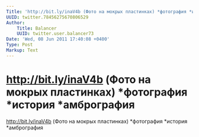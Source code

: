 ```yaml
---
Title: 'http://bit.ly/inaV4b (Фото на мокрых пластинках) *фотография *история *амбрография'
UUID: twitter.78456275670806529
Author:
    Title: Balancer
    UUID: twitter.user.balancer73
Date: 'Wed, 08 Jun 2011 17:40:08 +0400'
Type: Post
Markup: Text
---
```


# http://bit.ly/inaV4b (Фото на мокрых пластинках) *фотография *история *амбрография

http://bit.ly/inaV4b (Фото на мокрых пластинках) *фотография
*история *амбрография